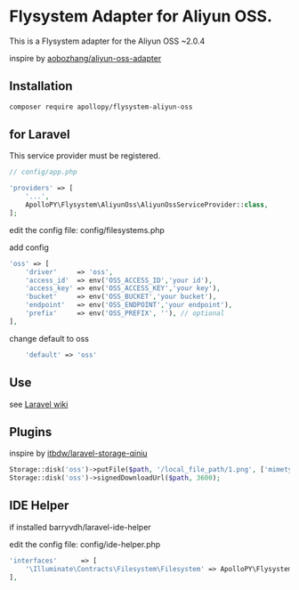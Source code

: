 # Flysystem Adapter for Aliyun OSS.

This is a Flysystem adapter for the Aliyun OSS ~2.0.4

inspire by [aobozhang/aliyun-oss-adapter](https://github.com/aobozhang/aliyun-oss-adapter)

## Installation

```bash
composer require apollopy/flysystem-aliyun-oss
```

## for Laravel

This service provider must be registered.

```php
// config/app.php

'providers' => [
    '...',
    ApolloPY\Flysystem\AliyunOss\AliyunOssServiceProvider::class,
];
```

edit the config file: config/filesystems.php

add config

```php
'oss' => [
    'driver'     => 'oss',
    'access_id'  => env('OSS_ACCESS_ID','your id'),
    'access_key' => env('OSS_ACCESS_KEY','your key'),
    'bucket'     => env('OSS_BUCKET','your bucket'),
    'endpoint'   => env('OSS_ENDPOINT','your endpoint'),
    'prefix'     => env('OSS_PREFIX', ''), // optional
],
```

change default to oss

```php
    'default' => 'oss'
```

## Use

see [Laravel wiki](https://laravel.com/docs/5.1/filesystem)

## Plugins

inspire by [itbdw/laravel-storage-qiniu](https://github.com/itbdw/laravel-storage-qiniu)

```php
Storage::disk('oss')->putFile($path, '/local_file_path/1.png', ['mimetype' => 'image/png']);
Storage::disk('oss')->signedDownloadUrl($path, 3600);
```

## IDE Helper

if installed barryvdh/laravel-ide-helper

edit the config file: config/ide-helper.php

```php
'interfaces'      => [
    '\Illuminate\Contracts\Filesystem\Filesystem' => ApolloPY\Flysystem\AliyunOss\FilesystemAdapter::class,
],
```
